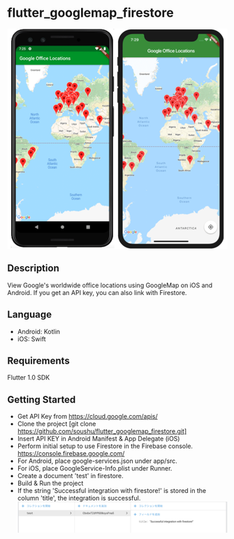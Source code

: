# flutter_googlemap_firestore
![Alt text](./sample.png?raw=true "iOS & Android")

## Description
View Google's worldwide office locations using GoogleMap on iOS and Android.
If you get an API key, you can also link with Firestore.

## Language
- Android: Kotlin
- iOS: Swift

## Requirements
Flutter 1.0 SDK

## Getting Started
- Get API Key from https://cloud.google.com/apis/
- Clone the project [git clone https://github.com/soushu/flutter_googlemap_firestore.git]
- Insert API KEY in Android Manifest & App Delegate (iOS)
- Perform initial setup to use Firestore in the Firebase console. https://console.firebase.google.com/
- For Android, place google-services.json under app/src.
- For iOS, place GoogleService-Info.plist under Runner.
- Create a document 'test' in firestore.
- Build & Run the project
- If the string 'Successful integration with firestore!' is stored in the column 'title', the integration is successful.
![Alt text](./sample2.png)